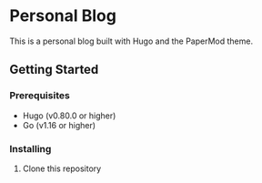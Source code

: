 # Personal Blog

This is a personal blog built with Hugo and the PaperMod theme.

## Getting Started

### Prerequisites

- Hugo (v0.80.0 or higher)
- Go (v1.16 or higher)

### Installing

1. Clone this repository
